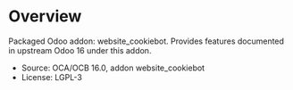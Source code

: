 # Overview

Packaged Odoo addon: website_cookiebot. Provides features documented in upstream Odoo 16 under this addon.

- Source: OCA/OCB 16.0, addon website_cookiebot
- License: LGPL-3

